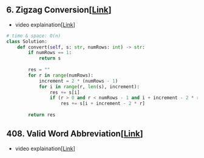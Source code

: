 ## 6. Zigzag Conversion[[Link](https://leetcode.com/problems/zigzag-conversion/description/?envType=study-plan-v2&envId=top-interview-150)]

- video explaination[[Link](https://neetcode.io/problems/zigzag-conversion?list=allNC)]

```python
# time & space: O(n)
class Solution:
    def convert(self, s: str, numRows: int) -> str:
        if numRows == 1:
            return s
        
        res = ""
        for r in range(numRows):
            increment = 2 * (numRows - 1)
            for i in range(r, len(s), increment):
                res += s[i]
                if (r > 0 and r < numRows - 1 and i + increment - 2 * r < len(s)):
                    res += s[i + increment - 2 * r]
        
        return res
```

## 408. Valid Word Abbreviation[[Link](https://leetcode.com/problems/valid-word-abbreviation/description/)]

- video explaination[[Link](https://neetcode.io/problems/valid-word-abbreviation?list=allNC)]

```python

```